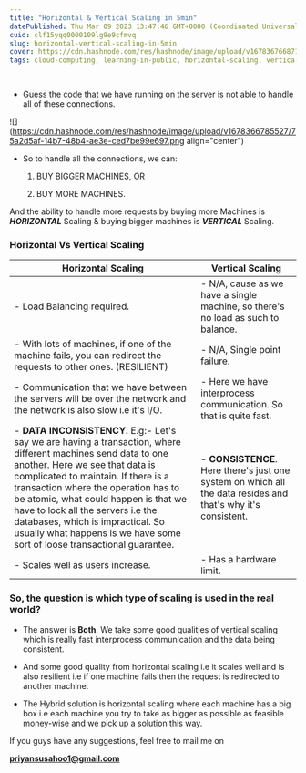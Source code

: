 ```yaml
---
title: "Horizontal & Vertical Scaling in 5min"
datePublished: Thu Mar 09 2023 13:47:46 GMT+0000 (Coordinated Universal Time)
cuid: clf15yqq0000109lg9e9cfmvq
slug: horizontal-vertical-scaling-in-5min
cover: https://cdn.hashnode.com/res/hashnode/image/upload/v1678367668718/fd8d9a2b-18c4-4969-828d-80bbae6a9adc.jpeg
tags: cloud-computing, learning-in-public, horizontal-scaling, vertical-scaling, wemakedevs

---
```


* Guess the code that we have running on the server is not able to handle all of these connections.
    

![](https://cdn.hashnode.com/res/hashnode/image/upload/v1678366785527/75a2d5af-14b7-48b4-ae3e-ced7be99e697.png align="center")

* So to handle all the connections, we can:
    
    1. BUY BIGGER MACHINES, OR
        
    2. BUY MORE MACHINES.
        

And the ability to handle more requests by buying more Machines is ***HORIZONTAL*** Scaling & buying bigger machines is ***VERTICAL*** Scaling.

### Horizontal Vs Vertical Scaling

| Horizontal Scaling | Vertical Scaling |
| --- | --- |
| \- Load Balancing required. | \- N/A, cause as we have a single machine, so there's no load as such to balance. |
| \- With lots of machines, if one of the machine fails, you can redirect the requests to other ones. (RESILIENT) | \- N/A, Single point failure. |
| \- Communication that we have between the servers will be over the network and the network is also slow i.e it's I/O. | \- Here we have interprocess communication. So that is quite fast. |
| \- **DATA INCONSISTENCY.** E.g:- Let's say we are having a transaction, where different machines send data to one another. Here we see that data is complicated to maintain. If there is a transaction where the operation has to be atomic, what could happen is that we have to lock all the servers i.e the databases, which is impractical. So usually what happens is we have some sort of loose transactional guarantee. | \- **CONSISTENCE**. Here there's just one system on which all the data resides and that's why it's consistent. |
| \- Scales well as users increase. | \- Has a hardware limit. |

### So, the question is which type of scaling is used in the real world?

* The answer is **Both**. We take some good qualities of vertical scaling which is really fast interprocess communication and the data being consistent.
    
* And some good quality from horizontal scaling i.e it scales well and is also resilient i.e if one machine fails then the request is redirected to another machine.
    
* The Hybrid solution is horizontal scaling where each machine has a big box i.e each machine you try to take as bigger as possible as feasible money-wise and we pick up a solution this way.
    

If you guys have any suggestions, feel free to mail me on

**priyansusahoo1@gmail.com**